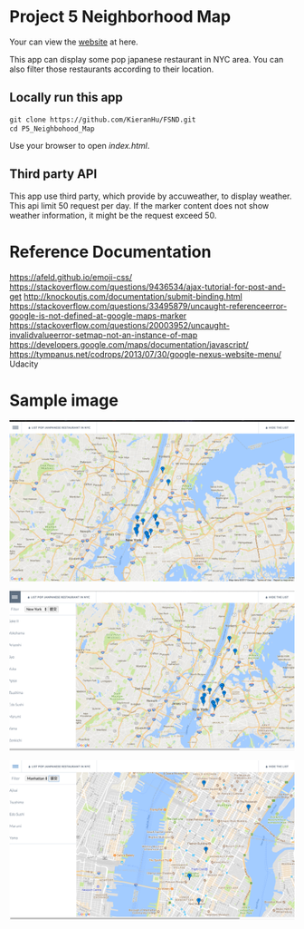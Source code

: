 # Project 5 Neighborhood Map

Your can view the [website](https://kaiyuanhu.github.io/Neighborhood_map/) at here.

This app can display some pop japanese restaurant in NYC area. You can also filter those restaurants according to their location.

## Locally run this app

```{bash}
git clone https://github.com/KieranHu/FSND.git
cd P5_Neighbohood_Map
```

Use your browser to open *index.html*.

## Third party API
This app use third party, which provide by accuweather, to display weather.  This api limit 50 request per day. If the marker content does not show weather information, it might be the request exceed 50.

# Reference Documentation
https://afeld.github.io/emoji-css/
https://stackoverflow.com/questions/9436534/ajax-tutorial-for-post-and-get
http://knockoutjs.com/documentation/submit-binding.html
https://stackoverflow.com/questions/33495879/uncaught-referenceerror-google-is-not-defined-at-google-maps-marker
https://stackoverflow.com/questions/20003952/uncaught-invalidvalueerror-setmap-not-an-instance-of-map
https://developers.google.com/maps/documentation/javascript/
https://tympanus.net/codrops/2013/07/30/google-nexus-website-menu/
Udacity

# Sample image

![1](https://github.com/KieranHu/FSND/blob/master/P5_Neighbohood_Map/1.png)

![3](https://github.com/KieranHu/FSND/blob/master/P5_Neighbohood_Map/3.png)

![4](https://github.com/KieranHu/FSND/blob/master/P5_Neighbohood_Map/4.png)
